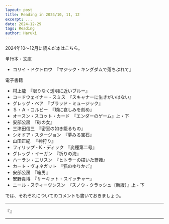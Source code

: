 ```yaml
---
layout: post
title: Reading in 2024/10, 11, 12
excerpt: ...
date: 2024-12-29
tags: Reading
author: Haruki
---
```


2024年10～12月に読んだ本はこちら。

単行本・文庫

* コリイ・ドクトロウ　『マジック・キングダムで落ちぶれて』

電子書籍

* 村上龍　『限りなく透明に近いブルー』
* コードウェイナー・スミス　『スキャナーに生きがいはない』
* グレッグ・ベア　『ブラッド・ミュージック』
* Ｓ・Ａ・コルビー　『頬に哀しみを刻め』
* オースン・スコット・カード　『エンダーのゲーム』上・下
* 安部公房　『砂の女』
* 三津田信三　『密室の如き籠るもの』
* シオドア・スタージョン　『夢みる宝石』
* 山田正紀 　『神狩り』
* フィリップ・K・ディック　『変種第二号』
* グレッグ・イーガン　『祈りの海』
* ハーラン・エリスン　『ヒトラーの描いた薔薇』
* カート・ヴォネガット　『猫のゆりかご』
* 安部公房　『箱男』
* 安野貴博　『サーキット・スイッチャー』
* ニール・スティーヴンスン　『スノウ・クラッシュ〔新版〕』上・下



では、それぞれについてのコメントも書いておきましょう。


-----
『』


-----

